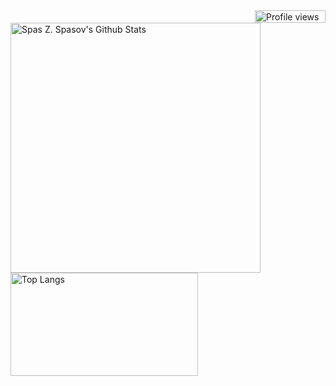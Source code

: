 <a href="https://github.com/pa4080"> 
<img align="right" alt="Profile views badge" height="20" width="113" src="https://komarev.com/ghpvc/?username=pa4080&style=flat&color=7957d5">
<picture>
  <source
    srcset="https://github-readme-stats.vercel.app/api?username=pa4080&show_icons=true&theme=dark"
    media="(prefers-color-scheme: dark)"
  />
  <source
    srcset="https://github-readme-stats.vercel.app/api?username=pa4080&show_icons=true"
    media="(prefers-color-scheme: light), (prefers-color-scheme: no-preference)"
  />
  <img alt="Spas Z. Spasov's Github Stats" width="400" src="https://github-readme-stats.vercel.app/api?username=pa4080&show_icons=true" />
</picture>

<img align="left" alt="Top Langs" height="165" width="300" src="https://github-readme-stats.vercel.app/api/top-langs/?username=pa4080&layout=compact">
</a>



<!--

[![Profile Views](https://komarev.com/ghpvc/?username=pa4080&style=flat&color=7957d5)]
(https://github.com/pa4080)

[![Top Langs](https://github-readme-stats.vercel.app/api/top-langs/?username=pa4080&layout=compact)]
(https://github.com/pa4080)

### Hi there 👋

**pa4080/pa4080** is a ✨ _special_ ✨ repository because its `README.md` (this file) appears on your GitHub profile.

Here are some ideas to get you started:

- 🔭 I’m currently working on ...
- 🌱 I’m currently learning ...
- 👯 I’m looking to collaborate on ...
- 🤔 I’m looking for help with ...
- 💬 Ask me about ...
- 📫 How to reach me: ...
- 😄 Pronouns: ...
- ⚡ Fun fact: ...
-->

